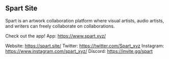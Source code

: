 ## Spart Site
Spart is an artwork collaboration platform where visual artists, audio artists, and writers can freely collaborate on collaborations.

Check out the app!
App: https://www.spart.xyz/

Website: https://spart.site/
Twitter: https://twitter.com/Spart_xyz
Instagram: https://www.instagram.com/spart_xyz/
Discord: https://invite.gg/spart
